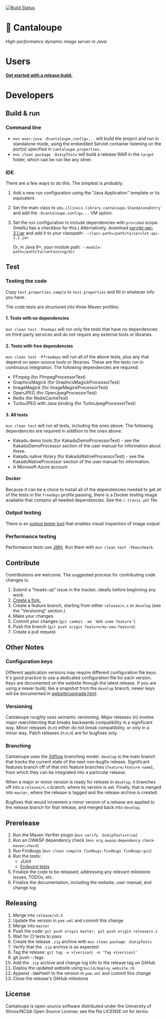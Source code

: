 [![Build Status](https://travis-ci.org/medusa-project/cantaloupe.svg?branch=develop)](https://travis-ci.org/medusa-project/cantaloupe)

# 🍈 Cantaloupe

*High-performance dynamic image server in Java*

# Users

**[Get started with a release build.](https://github.com/medusa-project/cantaloupe/releases)**

# Developers

## Build & run

### Command line

* `mvn exec:java -Dcantaloupe.config=...` will build the project and run in
  standalone mode, using the embedded Servlet container listening on the
  port(s) specified in `cantaloupe.properties`.
* `mvn clean package -DskipTests` will build a release WAR in the `target`
  folder, which can be run like any other.

### IDE

There are a few ways to do this. The simplest is probably:

1. Add a new run configuration using the "Java Application" template or its
   equivalent.
2. Set the main class to `edu.illinois.library.cantaloupe.StandaloneEntry` and
   add the `-Dcantaloupe.config=...` VM option.
3. Set the run configuration to include dependencies with `provided` scope.
   (IntelliJ has a checkbox for this.) Alternatively, download
   [servlet-api-3.1.jar](http://central.maven.org/maven2/javax/servlet/javax.servlet-api/3.1.0/javax.servlet-api-3.1.0.jar)
   and add it to your classpath: `--class-path=/path/to/servlet-api-3.1.jar`

   Or, in Java 9+, your module path: `--module-path=/path/to/containing/dir`

## Test

### Testing the code

Copy `test.properties.sample` to `test.properties` and fill in whatever info
you have.

The code tests are structured into three Maven profiles:

#### 1. Tests with no dependencies

`mvn clean test -Pnodeps` will run only the tests that have no dependencies
on third-party services and do not require any external tools or libraries.

#### 2. Tests with free dependencies

`mvn clean test -Pfreedeps` will run all of the above tests, plus any that
depend on open-source tools or libraries. These are the tests run in
continuous integration. The following dependencies are required:

* FFmpeg (for FfmpegProcessorTest)
* GraphicsMagick (for GraphicsMagickProcessorTest)
* ImageMagick (for ImageMagickProcessorTest)
* OpenJPEG (for OpenJpegProcessorTest)
* Redis (for RedisCacheTest)
* TurboJPEG with Java binding (for TurboJpegProcessorTest)

#### 3. All tests

`mvn clean test` will run all tests, including the ones above. The following
dependencies are required in addition to the ones above:

* Kakadu demo tools (for KakaduDemoProcessorTest) - see the KakaduDemoProcessor
  section of the user manual for information about these.
* Kakadu native library (for KakaduNativeProcessorTest) - see the
  KakaduNativeProcessor section of the user manual for information.
* A Microsoft Azure account

#### Docker

Because it can be a chore to install all of the dependencies needed to get all
of the tests in the `freedeps` profile passing, there is a Docker testing image
available that contains all needed dependencies. See the `/.travis.yml` file.

### Output testing

There is an [output tester tool](https://github.com/medusa-project/cantaloupe-output-tester)
that enables visual inspection of image output.

### Performance testing

Performance tests use [JMH](http://openjdk.java.net/projects/code-tools/jmh/).
Run them with `mvn clean test -Pbenchmark`.

## Contribute

Contributions are welcome. The suggested process for contributing code changes
is:

1. Submit a "heads-up" issue in the tracker, ideally before beginning any
   work.
2. [Create a fork.](https://github.com/medusa-project/cantaloupe/fork)
3. Create a feature branch, starting from either `release/x.x` or `develop`
   (see the "Versioning" section.)
4. Make your changes.
5. Commit your changes (`git commit -am 'Add some feature'`).
6. Push the branch (`git push origin feature/my-new-feature`).
7. Create a pull request.

## Other Notes

### Configuration keys

Different application versions may require different configuration file keys.
It's good practice to use a dedicated configuration file for each version.
Keys are documented on the website through the latest release. If you are
using a newer build, like a snapshot from the `develop` branch, newer keys will
be documented in
[website/upgrade.html](https://github.com/medusa-project/cantaloupe/blob/develop/website/upgrade.html).

### Versioning

Cantaloupe roughly uses semantic versioning. Major releases (n) involve major
rearchitecting that breaks backwards compatibility in a significant way. Minor
releases (n.n) either do not break compatibility, or only in a minor way.
Patch releases (n.n.n) are for bugfixes only.

### Branching

Cantaloupe uses the
[Gitflow](https://www.atlassian.com/git/tutorials/comparing-workflows#gitflow-workflow)
branching model. `develop` is the main branch that tracks the current state of
the next non-bugfix release. Significant features branch off of that into
feature branches (`feature/feature-name`), from which they can be integrated
into a particular release.

When a major or minor version is ready for release in `develop`, it branches
off into a `release/n.n` branch, where its version is set. Finally, that is
merged into `master`, where the release is tagged and the release archive is
created.

Bugfixes that would increment a minor version of a release are applied to the
release branch for that release, and merged back into `develop`.

## Prerelease

1. Run the Maven Verifier plugin (`mvn verify -DskipTests=true`)
2. Run an OWASP dependency check (`mvn org.owasp:dependency-check-maven:check`)
3. Run Findbugs (`mvn clean compile findbugs:findbugs findbugs:gui`)
4. Run the tests:
   * JUnit
   * [Endpoint tests](https://github.com/medusa-project/cantaloupe-output-tester)
5. Finalize the code to be released, addressing any relevant milestone issues,
   TODOs, etc.
6. Finalize the documentation, including the website, user manual, and change
   log

## Releasing

1. Merge into `release/vX.X`
2. Update the version in `pom.xml` and commit this change
3. Merge into `master`
4. Push the code: `git push origin master; git push origin release/x.x`
5. Wait for CI tests to pass
6. Create the release `.zip` archive with `mvn clean package -DskipTests`
7. Verify that the `.zip` archive is as expected
8. Tag the release: `git tag -a v{version} -m 'Tag v{version}'`
9. git push --tags
10. Add the `.zip` archive and change log info to the release tag on GitHub
11. Deploy the updated website using `build/deploy_website.rb`
12. Append `-SNAPSHOT` to the version in `pom.xml` and commit this change
13. Close the release's GitHub milestone

## License

Cantaloupe is open-source software distributed under the University of
Illinois/NCSA Open Source License; see the file LICENSE.txt for terms.
